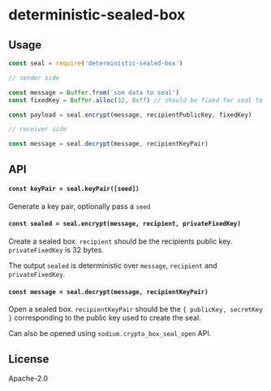 # deterministic-sealed-box

## Usage

```js
const seal = require('deterministic-sealed-box')

// sender side

const message = Buffer.from('som data to seal')
const fixedKey = Buffer.alloc(32, 0xff) // should be fixed for seal to be deterministic

const payload = seal.encrypt(message, recipientPublicKey, fixedKey)

// receiver side

const message = seal.decrypt(message, recipientKeyPair)
```

## API

#### `const keyPair = seal.keyPair([seed])`

Generate a key pair, optionally pass a `seed`

#### `const sealed = seal.encrypt(message, recipient, privateFixedKey)`

Create a sealed box. `recipient` should be the recipients public key. `privateFixedKey` is 32 bytes.

The output `sealed` is deterministic over `message`, `recipient` and `privateFixedKey`.

#### `const message = seal.decrypt(message, recipientKeyPair)` 

Open a sealed box. `recipientKeyPair` should be the `{ publicKey, secretKey }` corresponding to the public key used to create the seal.

Can also be opened using `sodium.crypto_box_seal_open` API.

## License

Apache-2.0
